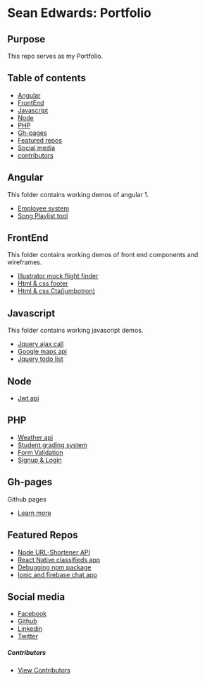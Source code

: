 # Sean Edwards: Portfolio

## Purpose
This repo serves as my Portfolio.


## Table of contents

* [Angular](#angular)
* [FrontEnd](#frontend)
* [Javascript](#javascript)
* [Node](#node)
* [PHP](#php)
* [Gh-pages](#gh-pages)
* [Featured repos](#featured-repos)
* [Social media](#social-media)
* [contributors](#contributors)

## Angular

  This folder contains working demos of angular 1.

* [Employee system](https://github.com/seanedw1/Portfolio/tree/master/Angular/Demo1)
* [Song Playlist tool](https://github.com/seanedw1/Portfolio/tree/master/Angular/Demo2)


## FrontEnd

This folder contains working demos of front end components and wireframes.

* [Illustrator mock flight finder](https://github.com/seanedw1/Portfolio/tree/master/FrontEnd/Component1)
* [Html & css footer](https://github.com/seanedw1/Portfolio/tree/master/FrontEnd/Component2)
* [Html & css Cta(jumbotron)
](https://github.com/seanedw1/Portfolio/tree/master/FrontEnd/Component3)

## Javascript

This folder contains working javascript demos.

* [Jquery ajax call](https://github.com/seanedw1/Portfolio/tree/master/Javascript/Demo1)
* [Google maps api](https://github.com/seanedw1/Portfolio/tree/master/Javascript/Demo2)
* [Jquery todo list](https://github.com/seanedw1/Portfolio/tree/master/Javascript/Demo3)

## Node
* [Jwt api](https://github.com/seanedw1/Portfolio/tree/master/Node/Demo1)

## PHP
* [Weather api](https://github.com/seanedw1/Portfolio/tree/master/Php/Demo1)
* [Student grading system](https://github.com/seanedw1/Portfolio/tree/master/Php/Demo2)
* [Form Validation](https://github.com/seanedw1/Portfolio/tree/master/Php/Demo3)
* [Signup & Login](https://github.com/seanedw1/Portfolio/tree/master/Php/Demo4)


## Gh-pages

Github pages
* [Learn more](https://pages.github.com/)


## Featured Repos
* [Node URL-Shortener API](https://github.com/seanedw1/URL-Shortener)
* [React Native classifieds app](https://github.com/seanedw1/FsClass)
* [Debugging npm package](https://github.com/seanedw1/remer)
* [Ionic and firebase chat app](https://github.com/seanedw1/smsapp1)


## Social media

* [Facebook](https://www.facebook.com/Seanedw1/)
* [Github](https://github.com/seanedw1)
* [Linkedin](https://www.linkedin.com/in/sean-edwards-729b2545/)
* [Twitter](https://twitter.com/Seanedw1)



##### Contributors
* [View Contributors](https://github.com/seanedw1/Portfolio/graphs/contributors)
